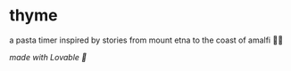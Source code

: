 # thyme

a pasta timer inspired by stories from mount etna to the coast of amalfi 🌋🍋

*made with Lovable 🤖*
